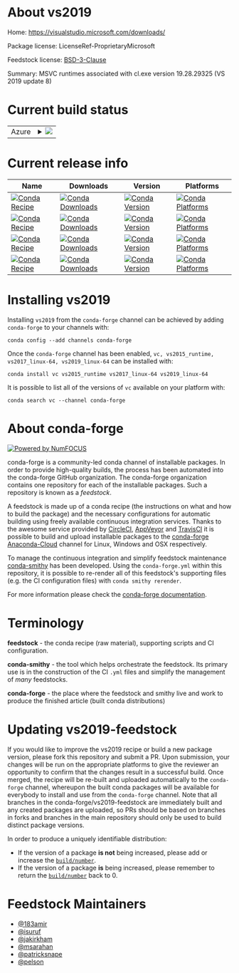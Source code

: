 About vs2019
============

Home: https://visualstudio.microsoft.com/downloads/

Package license: LicenseRef-ProprietaryMicrosoft

Feedstock license: [BSD-3-Clause](https://github.com/conda-forge/vc-feedstock/blob/master/LICENSE.txt)

Summary: MSVC runtimes associated with cl.exe version 19.28.29325 (VS 2019 update 8)

Current build status
====================


<table>
    
  <tr>
    <td>Azure</td>
    <td>
      <details>
        <summary>
          <a href="https://dev.azure.com/conda-forge/feedstock-builds/_build/latest?definitionId=3629&branchName=master">
            <img src="https://dev.azure.com/conda-forge/feedstock-builds/_apis/build/status/vc-feedstock?branchName=master">
          </a>
        </summary>
        <table>
          <thead><tr><th>Variant</th><th>Status</th></tr></thead>
          <tbody><tr>
              <td>win_64_cl_version19.16.27033runtime_version14.16.27033sha2565B0CBB977F2F5253B1EBE5C9D30EDBDA35DBD68FB70DE7AF5FAAC6423DB575B5update_version9uuid4100b84d-1b4d-487d-9f89-1354a7138c8fvcver14.1vsyear2017</td>
              <td>
                <a href="https://dev.azure.com/conda-forge/feedstock-builds/_build/latest?definitionId=3629&branchName=master">
                  <img src="https://dev.azure.com/conda-forge/feedstock-builds/_apis/build/status/vc-feedstock?branchName=master&jobName=win&configuration=win_64_cl_version19.16.27033runtime_version14.16.27033sha2565B0CBB977F2F5253B1EBE5C9D30EDBDA35DBD68FB70DE7AF5FAAC6423DB575B5update_version9uuid4100b84d-1b4d-487d-9f89-1354a7138c8fvcver14.1vsyear2017" alt="variant">
                </a>
              </td>
            </tr><tr>
              <td>win_64_cl_version19.28.29325runtime_version14.28.29325sha256B1A32C71A6B7D5978904FB223763263EA5A7EB23B2C44A0D60E90D234AD99178update_version8uuid89a3b9df-4a09-492e-8474-8f92c115c51dvcver14.2vsyear2019</td>
              <td>
                <a href="https://dev.azure.com/conda-forge/feedstock-builds/_build/latest?definitionId=3629&branchName=master">
                  <img src="https://dev.azure.com/conda-forge/feedstock-builds/_apis/build/status/vc-feedstock?branchName=master&jobName=win&configuration=win_64_cl_version19.28.29325runtime_version14.28.29325sha256B1A32C71A6B7D5978904FB223763263EA5A7EB23B2C44A0D60E90D234AD99178update_version8uuid89a3b9df-4a09-492e-8474-8f92c115c51dvcver14.2vsyear2019" alt="variant">
                </a>
              </td>
            </tr>
          </tbody>
        </table>
      </details>
    </td>
  </tr>
</table>

Current release info
====================

| Name | Downloads | Version | Platforms |
| --- | --- | --- | --- |
| [![Conda Recipe](https://img.shields.io/badge/recipe-vc-green.svg)](https://anaconda.org/conda-forge/vc) | [![Conda Downloads](https://img.shields.io/conda/dn/conda-forge/vc.svg)](https://anaconda.org/conda-forge/vc) | [![Conda Version](https://img.shields.io/conda/vn/conda-forge/vc.svg)](https://anaconda.org/conda-forge/vc) | [![Conda Platforms](https://img.shields.io/conda/pn/conda-forge/vc.svg)](https://anaconda.org/conda-forge/vc) |
| [![Conda Recipe](https://img.shields.io/badge/recipe-vs2015_runtime-green.svg)](https://anaconda.org/conda-forge/vs2015_runtime) | [![Conda Downloads](https://img.shields.io/conda/dn/conda-forge/vs2015_runtime.svg)](https://anaconda.org/conda-forge/vs2015_runtime) | [![Conda Version](https://img.shields.io/conda/vn/conda-forge/vs2015_runtime.svg)](https://anaconda.org/conda-forge/vs2015_runtime) | [![Conda Platforms](https://img.shields.io/conda/pn/conda-forge/vs2015_runtime.svg)](https://anaconda.org/conda-forge/vs2015_runtime) |
| [![Conda Recipe](https://img.shields.io/badge/recipe-vs2017_linux--64-green.svg)](https://anaconda.org/conda-forge/vs2017_linux-64) | [![Conda Downloads](https://img.shields.io/conda/dn/conda-forge/vs2017_linux-64.svg)](https://anaconda.org/conda-forge/vs2017_linux-64) | [![Conda Version](https://img.shields.io/conda/vn/conda-forge/vs2017_linux-64.svg)](https://anaconda.org/conda-forge/vs2017_linux-64) | [![Conda Platforms](https://img.shields.io/conda/pn/conda-forge/vs2017_linux-64.svg)](https://anaconda.org/conda-forge/vs2017_linux-64) |
| [![Conda Recipe](https://img.shields.io/badge/recipe-vs2019_linux--64-green.svg)](https://anaconda.org/conda-forge/vs2019_linux-64) | [![Conda Downloads](https://img.shields.io/conda/dn/conda-forge/vs2019_linux-64.svg)](https://anaconda.org/conda-forge/vs2019_linux-64) | [![Conda Version](https://img.shields.io/conda/vn/conda-forge/vs2019_linux-64.svg)](https://anaconda.org/conda-forge/vs2019_linux-64) | [![Conda Platforms](https://img.shields.io/conda/pn/conda-forge/vs2019_linux-64.svg)](https://anaconda.org/conda-forge/vs2019_linux-64) |

Installing vs2019
=================

Installing `vs2019` from the `conda-forge` channel can be achieved by adding `conda-forge` to your channels with:

```
conda config --add channels conda-forge
```

Once the `conda-forge` channel has been enabled, `vc, vs2015_runtime, vs2017_linux-64, vs2019_linux-64` can be installed with:

```
conda install vc vs2015_runtime vs2017_linux-64 vs2019_linux-64
```

It is possible to list all of the versions of `vc` available on your platform with:

```
conda search vc --channel conda-forge
```


About conda-forge
=================

[![Powered by NumFOCUS](https://img.shields.io/badge/powered%20by-NumFOCUS-orange.svg?style=flat&colorA=E1523D&colorB=007D8A)](http://numfocus.org)

conda-forge is a community-led conda channel of installable packages.
In order to provide high-quality builds, the process has been automated into the
conda-forge GitHub organization. The conda-forge organization contains one repository
for each of the installable packages. Such a repository is known as a *feedstock*.

A feedstock is made up of a conda recipe (the instructions on what and how to build
the package) and the necessary configurations for automatic building using freely
available continuous integration services. Thanks to the awesome service provided by
[CircleCI](https://circleci.com/), [AppVeyor](https://www.appveyor.com/)
and [TravisCI](https://travis-ci.com/) it is possible to build and upload installable
packages to the [conda-forge](https://anaconda.org/conda-forge)
[Anaconda-Cloud](https://anaconda.org/) channel for Linux, Windows and OSX respectively.

To manage the continuous integration and simplify feedstock maintenance
[conda-smithy](https://github.com/conda-forge/conda-smithy) has been developed.
Using the ``conda-forge.yml`` within this repository, it is possible to re-render all of
this feedstock's supporting files (e.g. the CI configuration files) with ``conda smithy rerender``.

For more information please check the [conda-forge documentation](https://conda-forge.org/docs/).

Terminology
===========

**feedstock** - the conda recipe (raw material), supporting scripts and CI configuration.

**conda-smithy** - the tool which helps orchestrate the feedstock.
                   Its primary use is in the construction of the CI ``.yml`` files
                   and simplify the management of *many* feedstocks.

**conda-forge** - the place where the feedstock and smithy live and work to
                  produce the finished article (built conda distributions)


Updating vs2019-feedstock
=========================

If you would like to improve the vs2019 recipe or build a new
package version, please fork this repository and submit a PR. Upon submission,
your changes will be run on the appropriate platforms to give the reviewer an
opportunity to confirm that the changes result in a successful build. Once
merged, the recipe will be re-built and uploaded automatically to the
`conda-forge` channel, whereupon the built conda packages will be available for
everybody to install and use from the `conda-forge` channel.
Note that all branches in the conda-forge/vs2019-feedstock are
immediately built and any created packages are uploaded, so PRs should be based
on branches in forks and branches in the main repository should only be used to
build distinct package versions.

In order to produce a uniquely identifiable distribution:
 * If the version of a package **is not** being increased, please add or increase
   the [``build/number``](https://conda.io/docs/user-guide/tasks/build-packages/define-metadata.html#build-number-and-string).
 * If the version of a package **is** being increased, please remember to return
   the [``build/number``](https://conda.io/docs/user-guide/tasks/build-packages/define-metadata.html#build-number-and-string)
   back to 0.

Feedstock Maintainers
=====================

* [@183amir](https://github.com/183amir/)
* [@isuruf](https://github.com/isuruf/)
* [@jakirkham](https://github.com/jakirkham/)
* [@msarahan](https://github.com/msarahan/)
* [@patricksnape](https://github.com/patricksnape/)
* [@pelson](https://github.com/pelson/)

